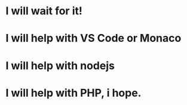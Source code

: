 # I will wait for it!
# I will help with VS Code or Monaco
# I will help with nodejs
# I will help with PHP, i hope.
